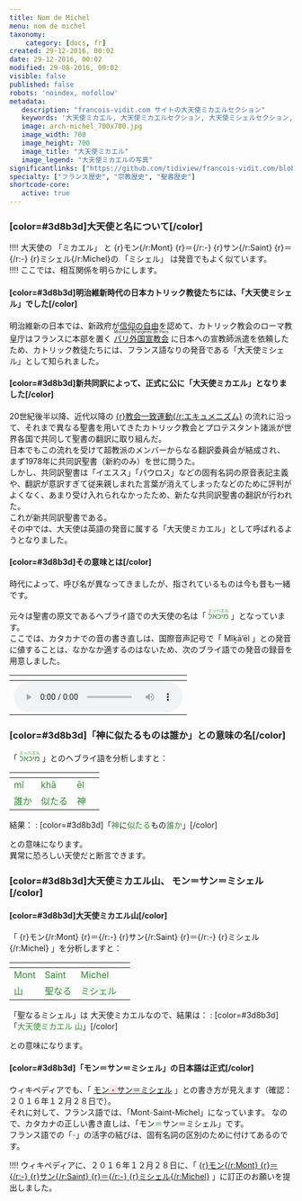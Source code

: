 ```yaml
---
title: Nom de Michel
menu: nom de michel
taxonomy:
    category: [docs, fr]
created: 29-12-2016, 00:02
date: 29-12-2016, 00:02
modified: 29-08-2016, 00:02
visible: false
published: false
robots: 'noindex, nofollow'
metadata:
   description: "francois-vidit.com サイトの大天使ミカエルセクション"
   keywords: '大天使ミカエル, 大天使ミカエルセクション, 大天使ミシェルセクション, francois-vidit.com'
   image: arch-michel_700x700.jpg
   image_width: 700
   image_height: 700
   image_title: "大天使ミカエル"
   image_legend: "大天使ミカエルの写真"
significantlinks: ["https://github.com/tidiview/francois-vidit.com/blob/develop/user/sites/docs/pages/01.reference/04.mont-saint-michel/arch-michel/01.nom/chapter.ja.md", "https://ja.wikipedia.org/wiki/%E4%BF%A1%E6%95%99%E3%81%AE%E8%87%AA%E7%94%B1", "https://ja.wikipedia.org/wiki/%E3%83%91%E3%83%AA%E5%A4%96%E5%9B%BD%E5%AE%A3%E6%95%99%E4%BC%9A", "https://ja.wikipedia.org/wiki/%E3%82%A8%E3%82%AD%E3%83%A5%E3%83%A1%E3%83%8B%E3%82%BA%E3%83%A0", "https://ja.wikipedia.org/wiki/%E3%83%A2%E3%83%B3%E3%83%BB%E3%82%B5%E3%83%B3%EF%BC%9D%E3%83%9F%E3%82%B7%E3%82%A7%E3%83%AB"]
specialty: ["フランス歴史", "宗教歴史", "聖書歴史"]
shortcode-core:
   active: true
---
```


### [color=#3d8b3d]大天使と名について[/color]

!!!! 大天使の 「ミカエル」 と {r}モン{/r:Mont} {r}＝{/r:-} {r}サン{/r:Saint} {r}＝{/r:-} {r}ミシェル{/r:Michel}の 「ミシェル」 は発音でもよく似ています。  
!!!! ここでは、相互関係を明らかにします。  

#### [color=#3d8b3d]明治維新時代の日本カトリック教徒たちには、「大天使ミシェル」でした[/color]
明治維新の日本では、新政府が[信仰の自由][1]を認めて、カトリック教会のローマ教皇庁はフランスに本部を置く [<ruby><rb>パリ外国宣教会</rb><rt>Missions Étrangères de Paris</rt>][2] に日本への宣教師派遣を依頼したため、カトリック教徒たちには、フランス語なりの発音である「大天使ミシェル」として知られました。

#### [color=#3d8b3d]新共同訳によって、正式に公に「大天使ミカエル」となりました[/color]
20世紀後半以降、近代以降の [{r}教会一致運動{/r:エキュメニズム}][3] の流れに沿って、それまで異なる聖書を用いてきたカトリック教会とプロテスタント諸派が世界各国で共同して聖書の翻訳に取り組んだ。  
日本でもこの流れを受けて超教派のメンバーからなる翻訳委員会が結成され、まず1978年に共同訳聖書（新約のみ）を世に問うた。  
しかし、共同訳聖書は「イエスス」「パウロス」などの固有名詞の原音表記主義や、翻訳が意訳すぎて従来親しまれた言葉が消えてしまったなどのために評判がよくなく、あまり受け入れられなかったため、新たな共同訳聖書の翻訳が行われた。  
これが新共同訳聖書である。  
その中では、大天使は英語の発音に属する「大天使ミカエル」として呼ばれるようとなりました。

#### [color=#3d8b3d]その意味とは[/color]

時代によって、呼び名が異なってきましたが、指されているものは今も昔も一緒です。  

元々は聖書の原文であるヘブライ語での大天使の名は「 <ruby><rb><span style="background:#f1f9f1;color:#3d8b3d;">מיכאל</span></rb><rt><span style="background:#f1f9f1;color:#3d8b3d;">ミッハエル</span></rt></ruby> 」となっています。  
ここでは、カタカナでの音の書き直しは、国際音声記号で「 Mîḵā’ēl 」との発音に値することは、なかなか適するのはないため、次のブライ語での発音の録音を用意しました。  

| <span hidden>hidden</span> |
| -------------------------- |
| ![ヘブライ語での מיכאל の発音の録音][4] |

### [color=#3d8b3d]「神に似たるものは誰か」との意味の名[/color]

「 <ruby><rb><span style="background:#f1f9f1;color:#3d8b3d;">מיכאל</span></rb><rt><span style="background:#f1f9f1;color:#3d8b3d;">ミッハエル</span></rt></ruby> 」とのヘブライ語を分析しますと：  

| <span hidden>hidden</span> | <span hidden>hidden</span> | <span hidden>hidden</span> | <span hidden>hidden</span> |
| -------------------------- | -------------------------- | -------------------------- | -------------------------- |
| <span style="background:#f1f9f1;color:#3d8b3d;">mî</span> | <span style="background:#f1f9f1;color:#3d8b3d;">khā</span> | <span style="background:#f1f9f1;color:#3d8b3d;">ēl</span> |
| <span style="background:#f1f9f1;color:#3d8b3d;">誰か</span> | <span style="background:#f1f9f1;color:#3d8b3d;">似たる</span> | <span style="background:#f1f9f1;color:#3d8b3d;">神</span> |  
 
結果：
: [color=#3d8b3d]「<span style="background:#f1f9f1;color:#3d8b3d;">神</span>に<span style="background:#f1f9f1;color:#3d8b3d;">似たる</span>もの<span style="background:#f1f9f1;color:#3d8b3d;">誰か</span>」[/color]  

との意味になります。  
異常に恐ろしい天使だと断言できます。

### [color=#3d8b3d]大天使ミカエル山、 モン＝サン＝ミシェル[/color]

#### [color=#3d8b3d]大天使ミカエル山[/color]

「 {r}モン{/r:Mont} {r}＝{/r:-} {r}サン{/r:Saint} {r}＝{/r:-} {r}ミシェル{/r:Michel} 」を分析しますと：  

| <span hidden>hidden</span> | <span hidden>hidden</span> | <span hidden>hidden</span> | <span hidden>hidden</span> |
| -------------------------- | -------------------------- | -------------------------- | -------------------------- |
| <span style="background:#f1f9f1;color:#3d8b3d;">Mont</span> | <span style="background:#f1f9f1;color:#3d8b3d;">Saint</span> | <span style="background:#f1f9f1;color:#3d8b3d;">Michel</span> |
| <span style="background:#f1f9f1;color:#3d8b3d;">山</span> | <span style="background:#f1f9f1;color:#3d8b3d;">聖なる</span> | <span style="background:#f1f9f1;color:#3d8b3d;">ミシェル</span> |  

「聖なるミシェル」は 大天使ミカエルなので、結果は：
: [color=#3d8b3d]「<span style="background:#f1f9f1;color:#3d8b3d;">大天使ミカエル</span> <span style="background:#f1f9f1;color:#3d8b3d;">山</span>」[/color]  

との意味になります。  

#### [color=#3d8b3d]「モン＝サン＝ミシェル」の日本語は正式[/color]

ウィキペディアでも、「 [モン<span style="background:#ffe6e6;color:#cc0000">・</span>サン＝ミシェル][5] 」との書き方が見えます（確認：２０１６年１２月２８日で）。  
それに対して、フランス語では、「Mont<span style="background:#f1f9f1;color:#3d8b3d">-</span>Saint-Michel」になっています。
なので、カタカナの正しい書き直しは、「モン<span style="background:#f1f9f1;color:#3d8b3d">＝</span>サン＝ミシェル」です。  
フランス語での「<span style="background:#f1f9f1;color:#3d8b3d">-</span>」の活字の結びは、固有名詞の区別のために付けてあるのです。

!!!! ウィキペディアに、２０１６年１２月２８日に、「 [{r}モン{/r:Mont} {r}＝{/r:-} {r}サン{/r:Saint} {r}＝{/r:-} {r}ミシェル{/r:Michel}][5] 」に訂正のお願いを提出しました。  

[1]: https://ja.wikipedia.org/wiki/%E4%BF%A1%E6%95%99%E3%81%AE%E8%87%AA%E7%94%B1 "https://ja.wikipedia.org/wiki/信仰の自由"
[2]: https://ja.wikipedia.org/wiki/%E3%83%91%E3%83%AA%E5%A4%96%E5%9B%BD%E5%AE%A3%E6%95%99%E4%BC%9A "https://ja.wikipedia.org/wiki/パリ外国宣教会"
[3]: https://ja.wikipedia.org/wiki/%E3%82%A8%E3%82%AD%E3%83%A5%E3%83%A1%E3%83%8B%E3%82%BA%E3%83%A0 "https://ja.wikipedia.org/wiki/エキュメニズム"
[4]: ./prononciation_mihael.mp3 "ヘブライ語での מיכאל の発音"
[5]: https://ja.wikipedia.org/wiki/%E3%83%A2%E3%83%B3%E3%83%BB%E3%82%B5%E3%83%B3%EF%BC%9D%E3%83%9F%E3%82%B7%E3%82%A7%E3%83%AB　"https://ja.wikipedia.org/wiki/モン＝サン＝ミシェル"